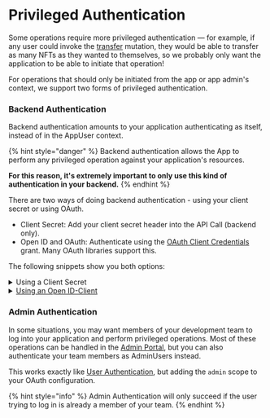 # Privileged Authentication

Some operations require more privileged authentication — for example, if any user could invoke the [transfer](../nfts/transferring-nfts.md) mutation, they would be able to transfer as many NFTs as they wanted to themselves, so we probably only want the application to be able to initiate that operation!

For operations that should only be initiated from the app or app admin's context, we support two forms of privileged authentication.

### Backend Authentication

Backend authentication amounts to your application authenticating as itself, instead of in the AppUser context.

{% hint style="danger" %}
Backend authentication allows the App to perform any privileged operation against your application's resources.

**For this reason, it's extremely important to only use this kind of authentication in your backend.**
{% endhint %}

There are two ways of doing backend authentication - using your client secret or using OAuth.

* Client Secret: Add your client secret header into the API Call (backend only).
* Open ID and OAuth: Authenticate using the [OAuth Client Credentials](https://www.oauth.com/oauth2-servers/access-tokens/client-credentials/) grant. Many OAuth libraries support this.

The following snippets show you both options:

<details>

<summary>Using a Client Secret</summary>

```typescript
import { EnvironmentName, NiftoryClient } from "@niftory/sdk"
let client: NiftoryClient

/**
 * Gets a NIFTORY client for use in the backend.
 * @returns A NiftorySdk client.
 */
export function getBackendNiftoryClient() {
  client =
    client ||
    new NiftoryClient({
      environmentName: process.env.NEXT_PUBLIC_BLOCKCHAIN_ENV as EnvironmentName,
      appId: process.env.NEXT_PUBLIC_CLIENT_ID,
      apiKey: process.env.NEXT_PUBLIC_API_KEY,
      clientSecret: process.env.CLIENT_SECRET,
    })

  return client
}tu
```

</details>

<details>

<summary><a href="https://github.com/Niftory/niftory-samples/blob/main/basic-app/lib/oauth.ts#L28">Using an Open ID-Client</a></summary>

```javascript
async function getOAuthClient() {
  if (
    !process.env.NEXT_PUBLIC_CLIENT_ID ||
    !process.env.CLIENT_SECRET ||
    !process.env.NIFTORY_AUTH_ISSUER
  ) {
    throw new Error(
      "NIFTORY_AUTH_ISSUER, NEXT_PUBLIC_CLIENT_ID, and CLIENT_SECRET must be set"
    );
  }

  if (!client) {
    const issuer = await Issuer.discover(process.env.NIFTORY_AUTH_ISSUER);
    client = new issuer.Client({
      client_id: process.env.NEXT_PUBLIC_CLIENT_ID,
      client_secret: process.env.CLIENT_SECRET,
    });
  }

  return client;
}

export async function getClientCredentialsToken() {
  const client = await getOAuthClient();

  if (!token || token.expired()) {
    token = await client.grant({ grant_type: "client_credentials" });
  }

  return token.access_token;
}
```

See [Configuring Your App](configuring-your-app.md#application-credentials) for details on these configuration values.

See the [Quick Start ](../../niftory-sample-app/#get-your-api-keys)to get these properties for your app.

In this example, `NIFTORY_AUTH_ISSUER` should be the [Niftory Auth service endpoint](configuring-your-app.md#auth-service-endpoints), omitting the path since `openid-client` appends it by default.

</details>

### Admin Authentication

In some situations, you may want members of your development team to log into your application and perform privileged operations. Most of these operations can be handled in the [Admin Portal](broken-reference), but you can also authenticate your team members as AdminUsers instead.

This works exactly like [User Authentication](privileged-authentication.md#user-authentication), but adding the `admin` scope to your OAuth configuration.

{% hint style="info" %}
Admin Authentication will only succeed if the user trying to log in is already a member of your team.
{% endhint %}
